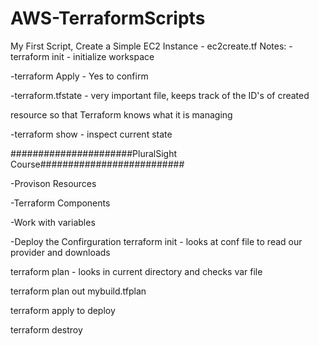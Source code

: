 # AWS-TerraformScripts
 My First Script, Create a Simple EC2 Instance - ec2create.tf
Notes:
-terraform init - initialize workspace

-terraform Apply - Yes to confirm

-terraform.tfstate - very important file, keeps track of the ID's of created

resource so that Terraform knows what it is managing

-terraform show - inspect current state


######################PluralSight Course##########################

-Provison Resources

-Terraform Components

-Work with variables

-Deploy the Confirguration
terraform init - looks at conf file to read our provider and downloads

terraform plan - looks in current directory and checks var file

terraform plan out mybuild.tfplan

terraform apply to deploy

terraform destroy 